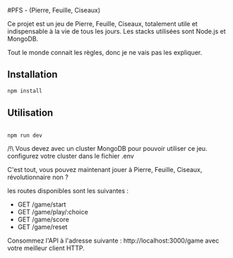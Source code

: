 #PFS - (Pierre, Feuille, Ciseaux)

Ce projet est un jeu de Pierre, Feuille, Ciseaux, totalement utile et indispensable à la vie de tous les jours.
Les stacks utilisées sont Node.js et MongoDB.

Tout le monde connait les règles, donc je ne vais pas les expliquer.

## Installation


```bash
npm install
```

## Utilisation

```bash

npm run dev
```

/!\ Vous devez avec un cluster MongoDB pour pouvoir utiliser ce jeu. configurez votre cluster dans le fichier .env


C'est tout, vous pouvez maintenant jouer à Pierre, Feuille, Ciseaux, révolutionnaire non ?

les routes disponibles sont les suivantes :

- GET /game/start
- GET /game/play/:choice
- GET /game/score
- GET /game/reset

Consommez l'API à l'adresse suivante : http://localhost:3000/game avec votre meilleur client HTTP.


